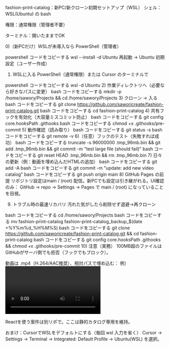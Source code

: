 fashion-print-catalog：新PC/新クローン初期セットアップ（WSL）
シェル：WSL(Ubuntu) の bash

権限：通常権限（管理者不要）

ターミナル：開いたままでOK

0)（新PCだけ）WSLが未導入なら
PowerShell（管理者）

powershell
コードをコピーする
wsl --install -d Ubuntu
再起動 → Ubuntu 初期設定（ユーザー作成）

1) WSLに入る
PowerShell（通常権限）または Cursor のターミナルで

powershell
コードをコピーする
wsl -d Ubuntu
2) 作業ディレクトリへ（必要なら好きなパスに変更）
bash
コードをコピーする
mkdir -p /home/sawory/Projects && cd /home/sawory/Projects
3) クローン → 入る
bash
コードをコピーする
git clone https://github.com/saworicreate/fashion-print-catalog.git
bash
コードをコピーする
cd fashion-print-catalog
4) 共有フックを有効化（大容量ミスコミット防止）
bash
コードをコピーする
git config core.hooksPath .githooks
bash
コードをコピーする
chmod +x .githooks/pre-commit
5) 動作確認（読み取り）
bash
コードをコピーする
git status -s
bash
コードをコピーする
git remote -v
6)（任意）フックのテスト（失敗すれば成功）
bash
コードをコピーする
truncate -s 96000000 .tmp_96mb.bin && git add .tmp_96mb.bin && git commit -m "test large file (should fail)"
bash
コードをコピーする
git reset HEAD .tmp_96mb.bin && rm .tmp_96mb.bin
7) 日々の更新（例：動画を埋め込んだHTMLの追加）
bash
コードをコピーする
git add -A
bash
コードをコピーする
git commit -m "update: add new video catalog"
bash
コードをコピーする
git push origin main
8) GitHub Pages の前提
リポジトリ設定はmain / (root) 配信。新PCでも設定は引き継がれる。UI確認のみ：
GitHub → repo → Settings → Pages で main / (root) になっていることを目視。

9) トラブル時の最速リカバリ
汚れた気がしたら削除せず退避→再クローン

bash
コードをコピーする
cd /home/sawory/Projects
bash
コードをコピーする
mv fashion-print-catalog fashion-print-catalog_backup_$(date +%Y%m%d_%H%M%S)
bash
コードをコピーする
git clone https://github.com/saworicreate/fashion-print-catalog.git && cd fashion-print-catalog
bash
コードをコピーする
git config core.hooksPath .githooks && chmod +x .githooks/pre-commit
10) 注意（実務）
100MB超のファイルはGitHubがサーバ側でも拒否（フックでもブロック）。

動画は .mp4（H.264/AAC推奨）、相対パスで埋め込む：
例）<video src="./media/xxxx.mp4" controls></video>

Reactを使う案件は別リポで。ここは静的カタログ専用を維持。

おまけ：CursorでWSLをデフォルトにする（毎回 wsl 入力を省く）
Cursor → Settings → Terminal → Integrated: Default Profile → Ubuntu(WSL) を選択。

